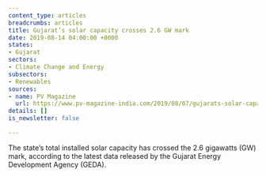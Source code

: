 ```yaml
---
content_type: articles
breadcrumbs: articles
title: Gujarat’s solar capacity crosses 2.6 GW mark
date: 2019-08-14 04:00:00 +0000
states:
- Gujarat
sectors:
- Climate Change and Energy
subsectors:
- Renewables
sources:
- name: PV Magazine
  url: https://www.pv-magazine-india.com/2019/08/07/gujarats-solar-capacity-crosses-2-6-gw-mark/
details: []
is_newsletter: false

---
```

The state’s total installed solar capacity has crossed the 2.6 gigawatts (GW) mark, according to the latest data released by the Gujarat Energy Development Agency (GEDA).
